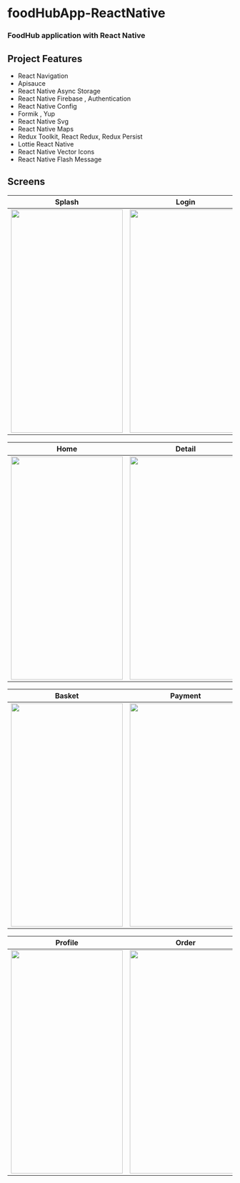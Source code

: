 # foodHubApp-ReactNative

### FoodHub application with React Native

## Project Features
 - React Navigation 
 - Apisauce
 - React Native Async Storage
 - React Native Firebase , Authentication 
 - React Native Config
 - Formik , Yup
 - React Native Svg
 - React Native Maps
 - Redux Toolkit, React Redux, Redux Persist
 - Lottie React Native
 - React Native Vector Icons
 - React Native Flash Message
  
## Screens

| Splash | Login | Register |
| ------ | ---- | ------ |
|<img src="https://user-images.githubusercontent.com/79416442/207260818-2529ef81-eb4b-4a91-9e8c-4fea782028e5.png" width="250" height="500"/>|<img src="https://user-images.githubusercontent.com/79416442/207255555-3d0700fa-55f6-48c6-b5c5-e8edcbb2670a.png" width="250" height="500"/>|<img src="https://user-images.githubusercontent.com/79416442/207255418-6c6e5b16-73dc-46d8-80d3-ef926df09d74.png" width="250" height="500"/>|

| Home | Detail | Restaurant Detail |
| ------ | ---- | ------ |
|<img src="https://user-images.githubusercontent.com/79416442/207253722-e1f4426b-9944-4dd2-9b16-f46538c7b4ad.png" width="250" height="500"/>|<img src="https://user-images.githubusercontent.com/79416442/207254721-bd2b0863-8029-4f20-8be4-f3cc89d83cb4.png" width="250" height="500"/>|<img src="https://user-images.githubusercontent.com/79416442/207255021-b53ec8d0-eda8-4eba-94a2-5ab784d61746.png" width="250" height="500"/>|

| Basket | Payment | Favorites |
| ------ | ---- | ------ |
|<img src="https://user-images.githubusercontent.com/79416442/207254598-117adb87-a193-41b6-81e7-f427c8069de8.png" width="250" height="500"/>|<img src="https://user-images.githubusercontent.com/79416442/207254094-7f98516f-a693-41d9-a5b9-8359a09a47eb.png" width="250" height="500"/>|<img src="https://user-images.githubusercontent.com/79416442/207259148-90c3e3b7-a38b-435b-8cbd-86e888659ae0.png" width="250" height="500"/>|

| Profile | Order | Restaurants |
| ------ | ---- | ------ |
|<img src="https://user-images.githubusercontent.com/79416442/207255821-9a99edbd-7a23-4cee-b69b-eb1e057717df.png" width="250" height="500"/>|<img src="https://user-images.githubusercontent.com/79416442/207259830-796ed564-4de2-47ff-ba3b-0b00c6069b2d.png" width="250" height="500"/>|<img src="https://user-images.githubusercontent.com/79416442/207259579-9596ae71-51ed-41a6-a61e-8ed4a07a835e.png" width="250" height="500"/>|
